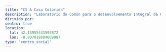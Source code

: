 ```yaml
---
title: "CS A Casa Colorida"
description: "Laboratorio do Común para o desenvolvemento Integral da Cultura Libre en GZ"
dirixido_por:
centro: true
location:
  lat: 42.13955443594872
  lon: -8.807018804609987
type: "centro_social"
---
```

